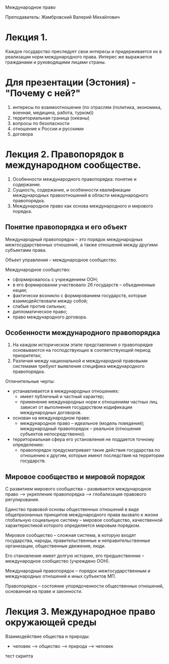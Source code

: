 Международное право

Преподаватель: Жамбровский Валерий Михайлович

# Лекция 1.

Каждое государство преследует свои интересы и придерживается их в реализации норм международного права. Интерес же выражается гражданами и руководящими лицами страны.

# Для презентации (Эстония) - "Почему с ней?"

1. интересы по взаимоотношение (по отраслям (политика, экономика, военная, медицина, работа, туризм))
2. территориальная граница (океаны)
3. вопросы по безопасности
4. отношение к России и русскими
5. договора

# Лекция 2. Правопорядок в международном сообществе.

1. Особенности международного правопорядка: понятие и содержание.
2. Сущность, содержание, и особенности квалификации международных правоотношений в области международного правопорядка.
3. Международное право как основа международного и мирового порядка.

## Понятие правопорядка и его объект

Международный правопорядок – это порядок международных межгосударственных отношений, а также отношений между другими субъектами права.

Объект управления – международное сообщество.

Международное сообщество:

- сформировалось с учреждением ООН;
- в его формировании участвовало 26 государств – объединенные нации;
- фактически возникло с формированием государств, которые взаимодействовали между собой;
- слабые против сильных;
- дипломатическое право;
- право международного договора.

## Особенности международного правопорядка

1. На каждом историческом этапе представления о правопорядке основываются на господствующих в соответствующий период приоритетах;
2. Различия между национальной и международной правовыми системами требуют выявления специфика международного правопорядка.

Отличительные черты:

- устанавливается в международных отношениях:
  - имеет публичный и частный характер;
  - применение международных норм к отношениям частных лиц зависит от выполнения государством кодификации международных договоров.
- основан на международном праве:
  - международное право – идеальное (модель поведения); международный правопорядок – реальное (отношения субъектов непосредственно).
- территориальная сфера его установления не поддается точному определению:
  - правопорядок предусматривает такие действия государства по отношению к другим, которые имеют последствия на территории государств.

## Мировое сообщество и мировой порядок

С развитием мирового сообщества – развивается международное право –> укрепление правопорядка –> глобализация правового регулирования.

Единство правовой основы общественных отношений в виде общепризнанных принципов международного права вызвало к жизни глобальную социальную систему – мировое сообщество, качественной характеристикой которого определяется мировым порядком.

Мировое сообщество – сложная система, в которую входят государства, народы, правительственные и неправительственные организации, общественные движения, люди.

Его становление имеет долгую историю, его предшественник – международное сообщество (учреждено ООН).

Международный правопорядок – порядок межгосударственным и международных отношений и иных субъектов МП.

Правопорядок – состояние упорядоченности общественных отношений, основанная на праве и законности.

# Лекция 3. Международное право окружающей среды

  Взаимодействие общества и природы:

- человек –> общество –> природа –> человек

тест скрипта

